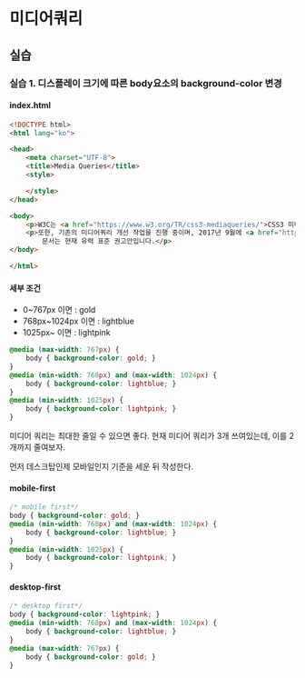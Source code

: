 # 미디어쿼리
## 실습
### 실습 1. 디스플레이 크기에 따른 body요소의 background-color 변경
#### index.html
```html
<!DOCTYPE html>
<html lang="ko">

<head>
    <meta charset="UTF-8">
    <title>Media Queries</title>
    <style>

    </style>
</head>

<body>
    <p>W3C는 <a href="https://www.w3.org/TR/css3-mediaqueries/">CSS3 미디어쿼리 문서</a>를 2012년 6월에 표준 권고안으로 제정하였습니다.</p>
    <p>또한, 기존의 미디어쿼리 개선 작업을 진행 중이며, 2017년 9월에 <a href="https://www.w3.org/TR/mediaqueries-4/">미디어쿼리 레벨4</a>를 발표했습니다. 이
        문서는 현재 유력 표준 권고안입니다.</p>
</body>

</html>
```
#### 세부 조건
- 0~767px 이면 : gold
- 768px~1024px 이면 : lightblue
- 1025px~ 이면 : lightpink

```css
@media (max-width: 767px) {
	body { background-color: gold; }
}
@media (min-width: 768px) and (max-width: 1024px) {
	body { background-color: lightblue; }
}
@media (min-width: 1025px) {
	body { background-color: lightpink; }
}
```

미디어 쿼리는 최대한 줄일 수 있으면 좋다. 현재 미디어 쿼리가 3개 쓰여있는데, 이를 2개까지 줄여보자.

먼저 데스크탑인제 모바일인지 기준을 세운 뒤 작성한다.

#### mobile-first
```css
/* mobile first*/
body { background-color: gold; }
@media (min-width: 768px) and (max-width: 1024px) {
	body { background-color: lightblue; }
}
@media (min-width: 1025px) {
	body { background-color: lightpink; }
}
```
#### desktop-first
```css
/* desktop first*/
body { background-color: lightpink; }
@media (min-width: 768px) and (max-width: 1024px) {
	body { background-color: lightblue; }
}
@media (max-width: 767px) {
	body { background-color: gold; }
}
```